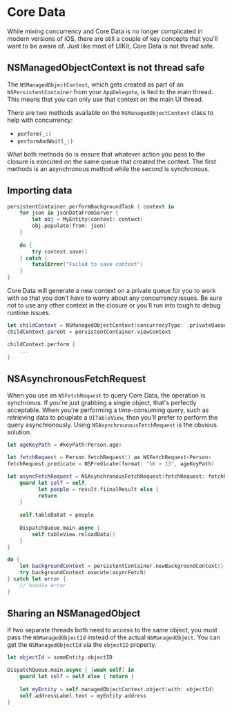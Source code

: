 #  Core Data

While mixing concurrency and Core Data is no longer complicated in modern versions of iOS, there are still a couple of key concepts that you'll want to be aware of. Just like most of UIKit, Core Data is not thread safe.

## NSManagedObjectContext is not thread safe
The `NSManagedObjectContext`, which gets created as part of an `NSPersistentContainer` from your `AppDelegate`, is tied to the main thread. This means that you can only use that context on the main UI thread.

There are two methods available on the `NSManagedObjectContext` class to help with concurrency:
- `perform(_:)`
- `performAndWait(_:)`

What both methods do is ensure that whatever action you pass to the closure is executed on the same queue that created the context.
The first methods is an asynchronous method while the second is synchronous.

## Importing data
```swift
persistentContainer.performBackgroundTask { context in
    for json in jsonDataFromServer {
        let obj = MyEntity(context: context)
        obj.populate(from: json)
    }
    
    do {
        try context.save()
    } catch {
        fatalError("Failed to save context")
    }
}
```
Core Data will generate a new context on a private queue for you to work with so that you don’t have to worry about any concurrency issues. Be sure not to use any other context in the closure or you’ll run into tough to debug runtime issues.

```swift
let childContext = NSManagedObjectContext(concurrecyType: .privateQueueConcurrencyType)
childContext.parent = persistentContainer.viewContext

childContext.perform {
    ...
}
```

## NSAsynchronousFetchRequest
When you use an `NSFetchRequest` to query Core Data, the operation is synchronus. If you're just grabbing a single object, that's perfectly acceptable. When you're performing a time-consuming query, such as retrieving data to pouplate a `UITableView`, then you'll prefer to perform the query asynchronously. Using `NSAsynchrounousFetchRequest` is the obvious solution.

```swift
let ageKeyPath = #keyPath(Person.age)

let fetchRequest = Person.fetchRequest() as NSFetchRequest<Person>
fetchRequest.predicate = NSPredicate(format: "%K > 13", ageKeyPath)

let asyncFetchRequest = NSAsynchronousFetchRequest(fetchRequest: fetchRequest) { [weak self] result in
    guard let self = self,
          let people = result.fiinalResult else {
          return
    }
    
    self.tableDatat = people
    
    DispatchQueue.main.async {
        self.tableView.reloadData()
    }
}

do {
    let backgroundContext = persistentContainer.newBackgroundContext()
    try backgroundContext.execute(asyncFetch)
} catch let error {
    // handle error
}
```

## Sharing an NSManagedObject
If two separate threads both need to access to the same object, you must pass the `NSManagedObjectId` instead of the actual `NSManagedObject`. You can get the `NSManagedObjectId` via the `objectID` property.

```swift
let objectId = someEntity.objectID

DispatchQueue.main.async { [weak self] in
    guard let self = self else { return }
    
    let myEntity = self.managedObjectContext.object(with: objectId)
    self.addressLabel.text = myEntity.address
}
```
